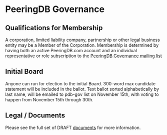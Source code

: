 
# PeeringDB Governance

## Qualifications for Membership

A corporation, limited liability company, partnership or other legal business entity may be a Member of the Corporation. Membership is determined by having both an active PeeringDB.com account and an individual representative or role subscription to the [PeeringDB Governance mailing list](http://lists.peeringdb.com/cgi-bin/mailman/listinfo/pdb-gov)

## Initial Board
Anyone can run for election to the initial Board. 300-word max candidate statement will be included in the ballot. Text ballot sorted alphabetically by last name, will be emailed to pdb-gov list on November 15th, with voting to happen from November 15th through 30th.

## Legal / Documents

Please see the full set of DRAFT [documents](https://www.caputo.com/pdb/) for more information.



